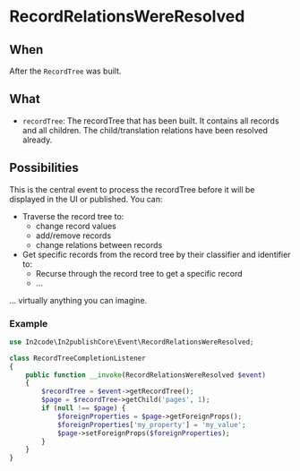 # RecordRelationsWereResolved

## When

After the `RecordTree` was built.

## What

* `recordTree`: The recordTree that has been built. It contains all records and all children. The child/translation
  relations have been resolved already.

## Possibilities

This is the central event to process the recordTree before it will be displayed in the UI or published. You can:

* Traverse the record tree to:
  * change record values
  * add/remove records
  * change relations between records
* Get specific records from the record tree by their classifier and identifier to:
  * Recurse through the record tree to get a specific record
  * ...

... virtually anything you can imagine.

### Example

```php
use In2code\In2publishCore\Event\RecordRelationsWereResolved;

class RecordTreeCompletionListener
{
    public function __invoke(RecordRelationsWereResolved $event)
    {
        $recordTree = $event->getRecordTree();
        $page = $recordTree->getChild('pages', 1);
        if (null !== $page) {
            $foreignProperties = $page->getForeignProps();
            $foreignProperties['my_property'] = 'my_value';
            $page->setForeignProps($foreignProperties);
        }
    }
}
```
